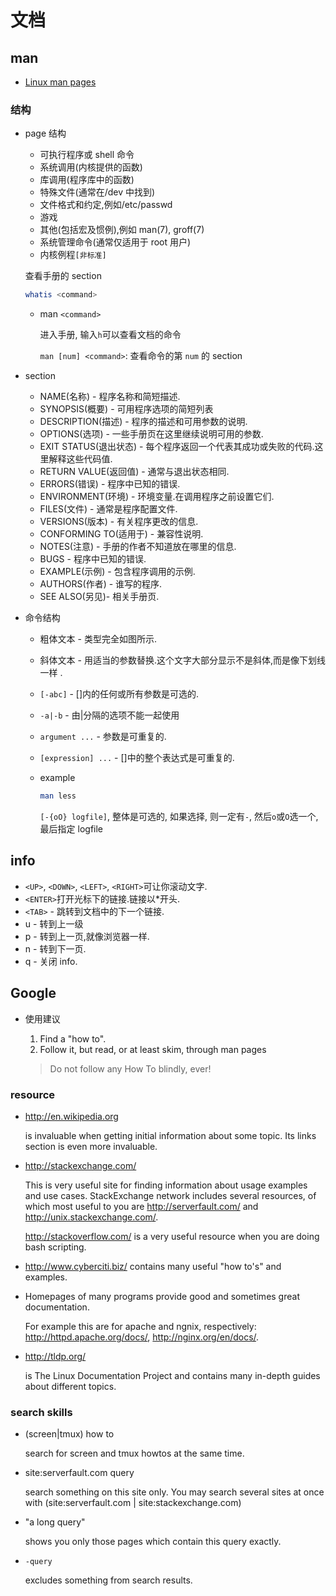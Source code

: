# 文档

## man

- [Linux man pages](https://linux.die.net/man/)

### 结构

- page 结构

  - 可执行程序或 shell 命令
  - 系统调用(内核提供的函数)
  - 库调用(程序库中的函数)
  - 特殊文件(通常在/dev 中找到)
  - 文件格式和约定,例如/etc/passwd
  - 游戏
  - 其他(包括宏及惯例),例如 man(7), groff(7)
  - 系统管理命令(通常仅适用于 root 用户)
  - 内核例程`[非标准]`

  查看手册的 section

  ```bash
  whatis <command>
  ```

  - man `<command>`

    进入手册, 输入`h`可以查看文档的命令

    `man [num] <command>`: 查看命令的第 `num` 的 section

- section

  - NAME(名称) - 程序名称和简短描述.
  - SYNOPSIS(概要) - 可用程序选项的简短列表
  - DESCRIPTION(描述) - 程序的描述和可用参数的说明.
  - OPTIONS(选项) - 一些手册页在这里继续说明可用的参数.
  - EXIT STATUS(退出状态) - 每个程序返回一个代表其成功或失败的代码.这里解释这些代码值.
  - RETURN VALUE(返回值) - 通常与退出状态相同.
  - ERRORS(错误) - 程序中已知的错误.
  - ENVIRONMENT(环境) - 环境变量.在调用程序之前设置它们.
  - FILES(文件) - 通常是程序配置文件.
  - VERSIONS(版本) - 有关程序更改的信息.
  - CONFORMING TO(适用于) - 兼容性说明.
  - NOTES(注意) - 手册的作者不知道放在哪里的信息.
  - BUGS - 程序中已知的错误.
  - EXAMPLE(示例) - 包含程序调用的示例.
  - AUTHORS(作者) - 谁写的程序.
  - SEE ALSO(另见)- 相关手册页.

- 命令结构

  - 粗体文本 - 类型完全如图所示.
  - 斜体文本 - 用适当的参数替换.这个文字大部分显示不是斜体,而是像下划线一样 .
  - `[-abc]` - []内的任何或所有参数是可选的.
  - `-a|-b` - 由|分隔的选项不能一起使用
  - `argument ...` - 参数是可重复的.
  - `[expression] ...` - []中的整个表达式是可重复的.

  - example

    ```bash
    man less
    ```

    `[-{oO} logfile]`, 整体是可选的, 如果选择, 则一定有`-`, 然后`o`或`O`选一个, 最后指定 logfile

## info

- `<UP>`, `<DOWN>`, `<LEFT>`, `<RIGHT>`可让你滚动文字.
- `<ENTER>`打开光标下的链接.链接以\*开头.
- `<TAB>` - 跳转到文档中的下一个链接.
- u - 转到上一级
- p - 转到上一页,就像浏览器一样.
- n - 转到下一页.
- q - 关闭 info.

## Google

- 使用建议

  1. Find a "how to".
  2. Follow it, but read, or at least skim, through man pages

  > Do not follow any How To blindly, ever!

### resource

- http://en.wikipedia.org

  is invaluable when getting initial information about some topic. Its links section is even more invaluable.

- http://stackexchange.com/

  This is very useful site for finding information about usage examples and use cases. StackExchange network includes several resources, of which most useful to you are http://serverfault.com/ and http://unix.stackexchange.com/.

  http://stackoverflow.com/ is a very useful resource when you are doing bash scripting.

- http://www.cyberciti.biz/ contains many useful "how to's" and examples.

- Homepages of many programs provide good and sometimes great documentation.

  For example this are for apache and ngnix, respectively: http://httpd.apache.org/docs/, http://nginx.org/en/docs/.

- http://tldp.org/

  is The Linux Documentation Project and contains many in-depth guides about different topics.

### search skills

- (screen|tmux) how to

  search for screen and tmux howtos at the same time.

- site:serverfault.com query

  search something on this site only. You may search several sites at once with (site:serverfault.com | site:stackexchange.com)

- "a long query"

  shows you only those pages which contain this query exactly.

- `-query`

  excludes something from search results.
